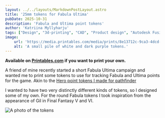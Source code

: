 ```yaml
---
layout: ../../layouts/MarkdownPostLayout.astro
title: '25mm tokens for Fabula Ultima'
pubDate: 2025-10-31
description: 'Fabula and Ultima point tokens'
author: 'Katriina Myllyharju'
tags: ["Design", "3d-printing", "CAD", "Product design", "Autodesk Fusion"]
image:
    url: 'https://media.printables.com/media/prints/8e13712c-9ca3-4dcd-a449-eceb9890f587/images/11047757_f66cd1f8-efd7-4fd6-9417-fa771d45d452_768e6294-f2a3-4cb9-8d2b-16a9b6f29858/thumbs/inside/1920x1440/jpeg/signal-2025-10-31-165804.webp'
    alt: 'A small pile of white and dark purple tokens.'
---
```


**Available on [Printables.com](https://www.printables.com/model/1465523-25mm-tokens-coins) if you want to print your own.**

A friend of mine recently started a short Fabula Ultima campaign and wanted me to print some tokens to use for tracking Fabula and Ultima points for the game. Akin to the [Hero point tokens I made for pathfinder](/Homepage/posts/Pathfinder_Hero_Point_token_and_holder)

I wanted to have two very distinctly different kinds of tokens, so I designed some of my own. For the round Fabula tokens I took inspiration from the appearance of Gil in Final Fantasy V and VI.

![A photo of the tokens](https://media.printables.com/media/prints/8e13712c-9ca3-4dcd-a449-eceb9890f587/images/11047757_f66cd1f8-efd7-4fd6-9417-fa771d45d452_768e6294-f2a3-4cb9-8d2b-16a9b6f29858/thumbs/inside/1920x1440/jpeg/signal-2025-10-31-165804.webp)